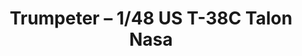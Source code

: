 ---
layout: product
title: "Trumpeter – 1/48 US T-38C Talon Nasa"
price: "2600" 
desc: "Maketa"
img_path: "/assets/img/TRU02878.webp"
brand: "N/A"
available: false
special_offer: false
new: false
soon: false
cat: "010000"
subcat: "013400"
subsubcat: "0N/A"
sifra: "TRU02878"
popular: false
spec: false
---